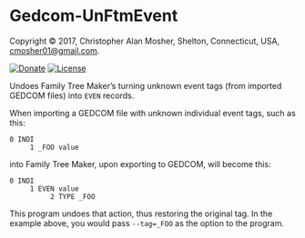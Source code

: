 # Gedcom-UnFtmEvent

Copyright © 2017, Christopher Alan Mosher, Shelton, Connecticut, USA, <cmosher01@gmail.com>.

[![Donate](https://img.shields.io/badge/Donate-PayPal-green.svg)](https://www.paypal.com/cgi-bin/webscr?cmd=_s-xclick&hosted_button_id=CVSSQ2BWDCKQ2)
[![License](https://img.shields.io/github/license/cmosher01/Gedcom-UnFtmEvent.svg)](https://www.gnu.org/licenses/gpl.html)

Undoes Family Tree Maker’s turning unknown event tags (from imported
GEDCOM files) into `EVEN` records.

When importing a GEDCOM file with unknown
individual event tags, such as this:

    0 INDI
         1 _FOO value

into Family Tree Maker,
upon exporting to GEDCOM, will become this:

    0 INDI
         1 EVEN value
              2 TYPE _FOO

This program undoes that action, thus restoring the original tag.
In the example above, you would pass `--tag=_FOO` as the option
to the program.
